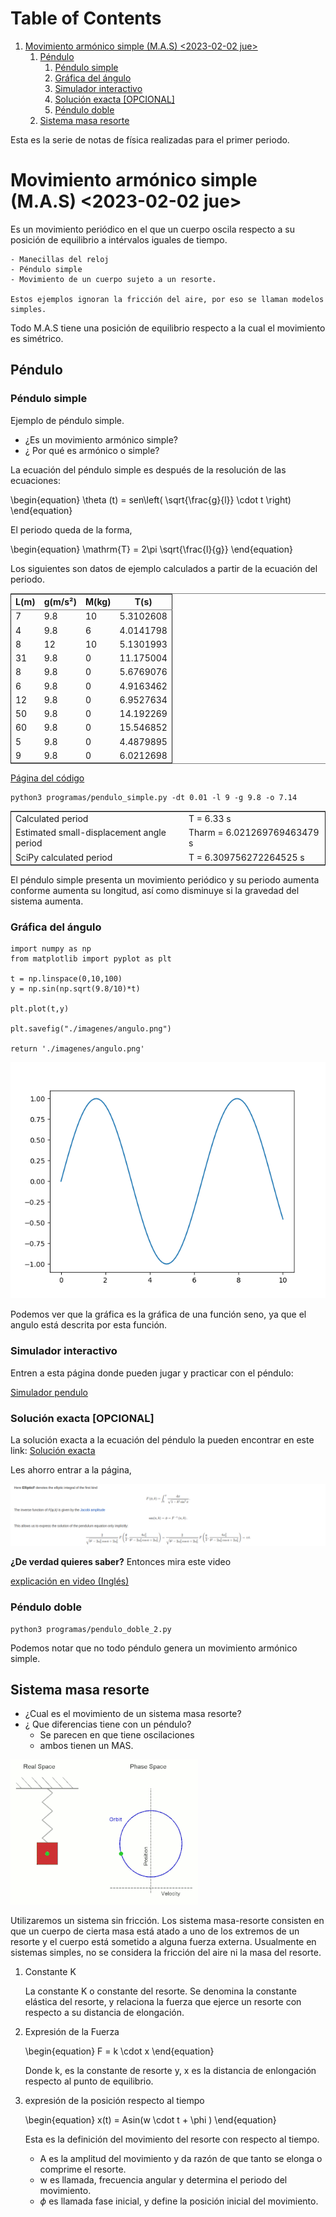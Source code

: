 
# Table of Contents

1.  [Movimiento armónico simple (M.A.S) <span class="timestamp-wrapper"><span class="timestamp">&lt;2023-02-02 jue&gt;</span></span>](#orgc46fd09)
    1.  [Péndulo](#org7e306eb)
        1.  [Péndulo simple](#org5a4603b)
        2.  [Gráfica del ángulo](#org6e63530)
        3.  [Simulador interactivo](#org82dcd6c)
        4.  [Solución exacta [OPCIONAL]](#orga4d1d99)
        5.  [Péndulo doble](#org417fee4)
    2.  [Sistema masa resorte](#org4f033fa)

Esta es la serie de notas de física realizadas para el primer periodo.


<a id="orgc46fd09"></a>

# Movimiento armónico simple (M.A.S) <span class="timestamp-wrapper"><span class="timestamp">&lt;2023-02-02 jue&gt;</span></span>

Es un movimiento periódico en el que un cuerpo oscila respecto a su posición de equilibrio a intérvalos iguales de tiempo.

    - Manecillas del reloj
    - Péndulo simple
    - Movimiento de un cuerpo sujeto a un resorte.
    
    Estos ejemplos ignoran la fricción del aire, por eso se llaman modelos simples.

Todo M.A.S tiene una posición de equilibrio respecto a la cual el movimiento es simétrico.


<a id="org7e306eb"></a>

## Péndulo


<a id="org5a4603b"></a>

### Péndulo simple

Ejemplo de péndulo simple.

-   ¿Es un movimiento armónico simple?
-   ¿ Por qué es armónico o simple?

La ecuación del péndulo simple es después de la resolución de las ecuaciones:

\begin{equation}
\theta (t) = sen\left( \sqrt{\frac{g}{l}} \cdot t \right)
\end{equation}

El periodo queda de la forma,

\begin{equation}
\mathrm{T} = 2\pi \sqrt{\frac{l}{g}}
\end{equation}

Los siguientes son datos de ejemplo calculados a partir de la ecuación del periodo.

<table border="2" cellspacing="0" cellpadding="6" rules="groups" frame="hsides">


<colgroup>
<col  class="org-right" />

<col  class="org-right" />

<col  class="org-right" />

<col  class="org-right" />
</colgroup>
<thead>
<tr>
<th scope="col" class="org-right">L(m)</th>
<th scope="col" class="org-right">g(m/s²)</th>
<th scope="col" class="org-right">M(kg)</th>
<th scope="col" class="org-right">T(s)</th>
</tr>
</thead>

<tbody>
<tr>
<td class="org-right">7</td>
<td class="org-right">9.8</td>
<td class="org-right">10</td>
<td class="org-right">5.3102608</td>
</tr>


<tr>
<td class="org-right">4</td>
<td class="org-right">9.8</td>
<td class="org-right">6</td>
<td class="org-right">4.0141798</td>
</tr>


<tr>
<td class="org-right">8</td>
<td class="org-right">12</td>
<td class="org-right">10</td>
<td class="org-right">5.1301993</td>
</tr>


<tr>
<td class="org-right">31</td>
<td class="org-right">9.8</td>
<td class="org-right">0</td>
<td class="org-right">11.175004</td>
</tr>


<tr>
<td class="org-right">8</td>
<td class="org-right">9.8</td>
<td class="org-right">0</td>
<td class="org-right">5.6769076</td>
</tr>


<tr>
<td class="org-right">6</td>
<td class="org-right">9.8</td>
<td class="org-right">0</td>
<td class="org-right">4.9163462</td>
</tr>


<tr>
<td class="org-right">12</td>
<td class="org-right">9.8</td>
<td class="org-right">0</td>
<td class="org-right">6.9527634</td>
</tr>


<tr>
<td class="org-right">50</td>
<td class="org-right">9.8</td>
<td class="org-right">0</td>
<td class="org-right">14.192269</td>
</tr>


<tr>
<td class="org-right">60</td>
<td class="org-right">9.8</td>
<td class="org-right">0</td>
<td class="org-right">15.546852</td>
</tr>


<tr>
<td class="org-right">5</td>
<td class="org-right">9.8</td>
<td class="org-right">0</td>
<td class="org-right">4.4879895</td>
</tr>


<tr>
<td class="org-right">9</td>
<td class="org-right">9.8</td>
<td class="org-right">0</td>
<td class="org-right">6.0212698</td>
</tr>
</tbody>
</table>

[Página del código](https://scipython.com/book2/chapter-7-matplotlib/problems/p77/animating-a-pendulum/)

    python3 programas/pendulo_simple.py -dt 0.01 -l 9 -g 9.8 -o 7.14

<table border="2" cellspacing="0" cellpadding="6" rules="groups" frame="hsides">


<colgroup>
<col  class="org-left" />

<col  class="org-left" />
</colgroup>
<tbody>
<tr>
<td class="org-left">Calculated period</td>
<td class="org-left">T = 6.33 s</td>
</tr>


<tr>
<td class="org-left">Estimated small-displacement angle period</td>
<td class="org-left">Tharm = 6.021269769463479 s</td>
</tr>


<tr>
<td class="org-left">SciPy calculated period</td>
<td class="org-left">T = 6.309756272264525 s</td>
</tr>
</tbody>
</table>

El péndulo simple presenta un movimiento periódico y su periodo aumenta conforme aumenta su longitud, así como disminuye si la gravedad del sistema aumenta.


<a id="org6e63530"></a>

### Gráfica del ángulo

    import numpy as np
    from matplotlib import pyplot as plt
    
    t = np.linspace(0,10,100)
    y = np.sin(np.sqrt(9.8/10)*t)
    
    plt.plot(t,y)
    
    plt.savefig("./imagenes/angulo.png")
    
    return './imagenes/angulo.png'

![img](./imagenes/angulo.png)

Podemos ver que la gráfica es la gráfica de una función seno, ya que el angulo está descrita por esta función.


<a id="org82dcd6c"></a>

### Simulador interactivo

Entren a esta página donde pueden jugar y practicar con el péndulo:

[Simulador pendulo](https://phet.colorado.edu/sims/html/pendulum-lab/latest/pendulum-lab_es.html)


<a id="orga4d1d99"></a>

### Solución exacta [OPCIONAL]

La solución exacta a la ecuación del péndulo la pueden encontrar en este link: [Solución exacta](https://www.cfm.brown.edu/people/dobrush/am33/Mathematica/ch4/solution.html)

Les ahorro entrar a la página,

![img](./imagenes/pendulosolucion.png)

**¿De verdad quieres saber?**
Entonces mira este video

[explicación en video (Inglés)](https://www.youtube.com/watch?v=efvT2iUSjaA)


<a id="org417fee4"></a>

### Péndulo doble

    python3 programas/pendulo_doble_2.py

Podemos notar que no todo péndulo genera un movimiento armónico simple.


<a id="org4f033fa"></a>

## Sistema masa resorte

-   ¿Cual es el movimiento de un sistema masa resorte?
-   ¿ Que diferencias tiene con un péndulo?
    -   Se parecen en que tiene oscilaciones
    -   ambos tienen un MAS.

![img](./imagenes/masa_resorte.gif "Movimiento de una masa en un resorte")

Utilizaremos un sistema sin fricción. Los sistema  masa-resorte consisten en que un cuerpo de cierta masa está atado a uno de los extremos de un resorte y el cuerpo está sometido a alguna fuerza externa. Usualmente en sistemas simples, no se considera la fricción del aire ni la masa del resorte.

1.  Constante K

    La constante K o constante del resorte. Se denomina la constante elástica del resorte, y relaciona la fuerza que ejerce un resorte con respecto a su distancia de elongación.

2.  Expresión de la Fuerza

    \begin{equation}
    F = k \cdot x
    \end{equation}
    
    Donde k, es la constante de resorte y, x es la distancia de enlongación respecto al punto de equilibrio.

3.  expresión de la posición respecto al tiempo

    \begin{equation}
    x(t) = Asin(w \cdot t + \phi )
    \end{equation}
    
    Esta es la definición del movimiento del resorte con respecto al tiempo.
    
    -   A es la amplitud del movimiento y da razón de que tanto se elonga o comprime el resorte.
    -   w es llamada, frecuencia angular y determina el periodo del movimiento.
    -   $\phi$ es llamada fase inicial, y define la posición inicial del movimiento.

